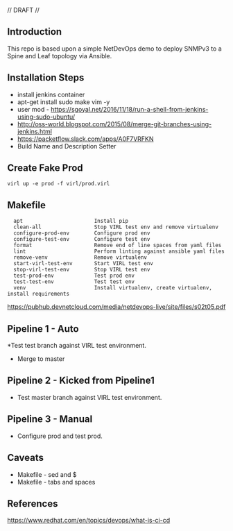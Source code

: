// DRAFT //

## Introduction
This repo is based upon a simple NetDevOps demo to deploy SNMPv3 to a Spine and Leaf topology via Ansible.


## Installation Steps
* install jenkins container
* apt-get install sudo make vim -y
* user mod - https://sgoyal.net/2016/11/18/run-a-shell-from-jenkins-using-sudo-ubuntu/
* http://oss-world.blogspot.com/2015/08/merge-git-branches-using-jenkins.html
* https://packetflow.slack.com/apps/A0F7VRFKN
* Build Name and Description Setter

## Create Fake Prod
```
virl up -e prod -f virl/prod.virl
```

## Makefile
```
  apt                       Install pip
  clean-all                 Stop VIRL test env and remove virtualenv
  configure-prod-env        Configure prod env
  configure-test-env        Configure test env
  format                    Remove end of line spaces from yaml files
  lint                      Perform linting against ansible yaml files
  remove-venv               Remove virtualenv
  start-virl-test-env       Start VIRL test env
  stop-virl-test-env        Stop VIRL test env
  test-prod-env             Test prod env
  test-test-env             Test test env
  venv                      Install virtualenv, create virtualenv, install requirements
```
https://pubhub.devnetcloud.com/media/netdevops-live/site/files/s02t05.pdf
## Pipeline 1 - Auto
*Test test branch against VIRL test environment.
* Merge to master

## Pipeline 2 - Kicked from Pipeline1
* Test master branch against VIRL test environment.

## Pipeline 3 - Manual
* Configure prod and test prod.

## Caveats
* Makefile - sed and $
* Makefile - tabs and spaces

## References
https://www.redhat.com/en/topics/devops/what-is-ci-cd

